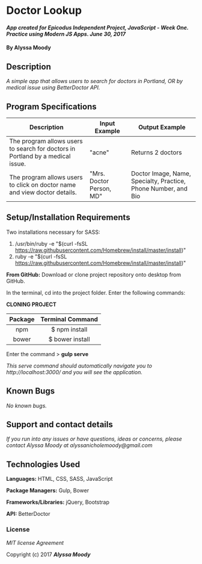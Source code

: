 # Doctor Lookup

#### _App created for Epicodus Independent Project, JavaScript - Week One. Practice using Modern JS Apps. June 30, 2017_

#### By **Alyssa Moody**

## Description

_A simple app that allows users to search for doctors in Portland, OR by medical issue using BetterDoctor API._

## Program Specifications

| Description  | Input Example | Output Example |
| ------------- | ------------- | ------------- |
| The program allows users to search for doctors in Portland by a medical issue.  | "acne"  | Returns 2 doctors  |
| The program allows users to click on doctor name and view doctor details.  | "Mrs. Doctor Person, MD"   | Doctor Image, Name, Specialty, Practice, Phone Number, and Bio  |

## Setup/Installation Requirements

Two installations necessary for SASS:
1.  /usr/bin/ruby -e "$(curl -fsSL https://raw.githubusercontent.com/Homebrew/install/master/install)"
2.  ruby -e "$(curl -fsSL https://raw.githubusercontent.com/Homebrew/install/master/install)"

**From GitHub:** Download or clone project repository onto desktop from GitHub.

In the terminal, cd into the project folder. Enter the following commands:

**CLONING PROJECT**

| Package | Terminal Command |
|:---:|:---:|
| npm |$ npm install |
| bower |$ bower install |

Enter the command > **gulp serve**

_This serve command should automatically navigate you to http://localhost:3000/ and you will see the application._


## Known Bugs

_No known bugs._

## Support and contact details

_If you run into any issues or have questions, ideas or concerns, please contact Alyssa Moody at alyssanicholemoody@gmail.com_

## Technologies Used

**Languages:** HTML, CSS, SASS, JavaScript

**Package Managers:** Gulp, Bower

**Frameworks/Libraries:** jQuery, Bootstrap

**API:** BetterDoctor

### License

*MIT license Agreement*

Copyright (c) 2017 **_Alyssa Moody_**
